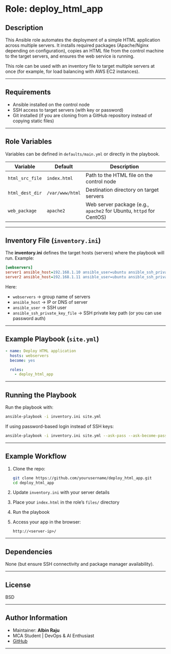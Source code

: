 # Role: deploy\_html\_app

## Description

This Ansible role automates the deployment of a simple HTML application across multiple servers.
It installs required packages (Apache/Nginx depending on configuration), copies an HTML file from the control machine to the target servers, and ensures the web service is running.

This role can be used with an inventory file to target multiple servers at once (for example, for load balancing with AWS EC2 instances).

---

## Requirements

* Ansible installed on the control node
* SSH access to target servers (with key or password)
* Git installed (if you are cloning from a GitHub repository instead of copying static files)

---

## Role Variables

Variables can be defined in `defaults/main.yml` or directly in the playbook.

| Variable        | Default         | Description                                                         |
| --------------- | --------------- | ------------------------------------------------------------------- |
| `html_src_file` | `index.html`    | Path to the HTML file on the control node                           |
| `html_dest_dir` | `/var/www/html` | Destination directory on target servers                             |
| `web_package`   | `apache2`       | Web server package (e.g., `apache2` for Ubuntu, `httpd` for CentOS) |

---

## Inventory File (`inventory.ini`)

The **inventory.ini** defines the target hosts (servers) where the playbook will run. Example:

```ini
[webservers]
server1 ansible_host=192.168.1.10 ansible_user=ubuntu ansible_ssh_private_key_file=~/.ssh/id_rsa
server2 ansible_host=192.168.1.11 ansible_user=ubuntu ansible_ssh_private_key_file=~/.ssh/id_rsa
```

Here:

* `webservers` → group name of servers
* `ansible_host` → IP or DNS of server
* `ansible_user` → SSH user
* `ansible_ssh_private_key_file` → SSH private key path (or you can use password auth)

---

## Example Playbook (`site.yml`)

```yaml
- name: Deploy HTML application
  hosts: webservers
  become: yes

  roles:
    - deploy_html_app
```

---

## Running the Playbook

Run the playbook with:

```bash
ansible-playbook -i inventory.ini site.yml
```

If using password-based login instead of SSH keys:

```bash
ansible-playbook -i inventory.ini site.yml --ask-pass --ask-become-pass
```

---

## Example Workflow

1. Clone the repo:

   ```bash
   git clone https://github.com/yourusername/deploy_html_app.git
   cd deploy_html_app
   ```

2. Update `inventory.ini` with your server details

3. Place your `index.html` in the role’s `files/` directory

4. Run the playbook

5. Access your app in the browser:

   ```
   http://<server-ip>/
   ```

---

## Dependencies

None (but ensure SSH connectivity and package manager availability).

---

## License

BSD

---

## Author Information

* Maintainer: **Albin Raju**
* MCA Student | DevOps & AI Enthusiast
* [GitHub](https://github.com/albinraju29)

---

